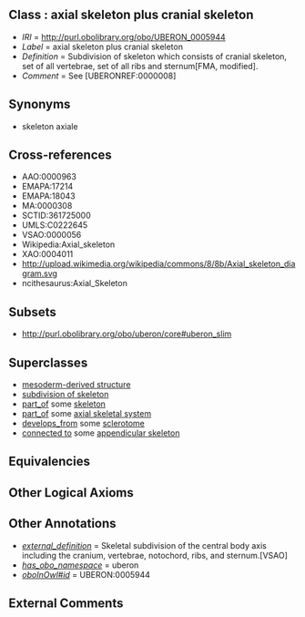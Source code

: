
## Class : axial skeleton plus cranial skeleton

 * *IRI* = http://purl.obolibrary.org/obo/UBERON_0005944
 * *Label* = axial skeleton plus cranial skeleton
 * *Definition* = Subdivision of skeleton which consists of cranial skeleton, set of all vertebrae, set of all ribs and sternum[FMA, modified].
 * *Comment* = See [UBERONREF:0000008]

## Synonyms

 * skeleton axiale

## Cross-references

 * AAO:0000963
 * EMAPA:17214
 * EMAPA:18043
 * MA:0000308
 * SCTID:361725000
 * UMLS:C0222645
 * VSAO:0000056
 * Wikipedia:Axial_skeleton
 * XAO:0004011
 * http://upload.wikimedia.org/wikipedia/commons/8/8b/Axial_skeleton_diagram.svg
 * ncithesaurus:Axial_Skeleton

## Subsets

 * http://purl.obolibrary.org/obo/uberon/core#uberon_slim

## Superclasses

 * [mesoderm-derived structure](../../UBERON/20/UBERON_0004120.md)
 * [subdivision of skeleton](../../UBERON/12/UBERON_0010912.md)
 * [part_of](../../BFO/50/BFO_0000050.md) some [skeleton](../../UBERON/88/UBERON_0004288.md)
 * [part_of](../../BFO/50/BFO_0000050.md) some [axial skeletal system](../../UBERON/37/UBERON_0011137.md)
 * [develops_from](../../RO/02/RO_0002202.md) some [sclerotome](../../UBERON/89/UBERON_0003089.md)
 * [connected to](../../UBREL/01/UBREL_0000001.md) some [appendicular skeleton](../../UBERON/91/UBERON_0002091.md)

## Equivalencies


## Other Logical Axioms


## Other Annotations

 * *[external_definition](../../UBPROP/01/UBPROP_0000001.md)* = Skeletal subdivision of the central body axis including the cranium, vertebrae, notochord, ribs, and sternum.[VSAO]
 * *[has_obo_namespace](../../ce/oboInOwl#hasOBONamespace.md)* = uberon
 * *[oboInOwl#id](../../id/oboInOwl#id.md)* = UBERON:0005944

## External Comments


